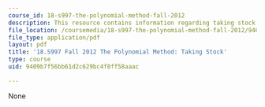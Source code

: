 ```yaml
---
course_id: 18-s997-the-polynomial-method-fall-2012
description: This resource contains information regarding taking stock.
file_location: /coursemedia/18-s997-the-polynomial-method-fall-2012/9409b7f56bb61d2c629bc4f0ff58aaac_MIT18_S997F12_lec16.pdf
file_type: application/pdf
layout: pdf
title: '18.S997 Fall 2012 The Polynomial Method: Taking Stock'
type: course
uid: 9409b7f56bb61d2c629bc4f0ff58aaac

---
```

None